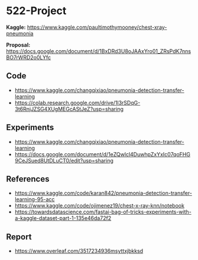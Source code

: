 # 522-Project

**Kaggle:** https://www.kaggle.com/paultimothymooney/chest-xray-pneumonia

**Proposal:** https://docs.google.com/document/d/1BxDRd3U8oJAAxYro01_ZRsPdK7nnsBO7rWRD2o0LYfc

## Code

+ https://www.kaggle.com/changqixiao/pneumonia-detection-transfer-learning
+ https://colab.research.google.com/drive/1l3rSDqG-3t6RnjJZSG4XUgMEGcAStJeZ?usp=sharing

## Experiments

+ https://www.kaggle.com/changqixiao/pneumonia-detection-transfer-learning
+ https://docs.google.com/document/d/1eZQwlcl4DuwhpZxYxIc07qoFHG9CeJSued8UtDLuCT0/edit?usp=sharing

## References

+ https://www.kaggle.com/code/karan842/pneumonia-detection-transfer-learning-95-acc
+ https://www.kaggle.com/code/ojimenez19/chest-x-ray-knn/notebook
+ https://towardsdatascience.com/fastai-bag-of-tricks-experiments-with-a-kaggle-dataset-part-1-135e46da72f2

## Report
+ https://www.overleaf.com/3517234936msyttxjbkksd
